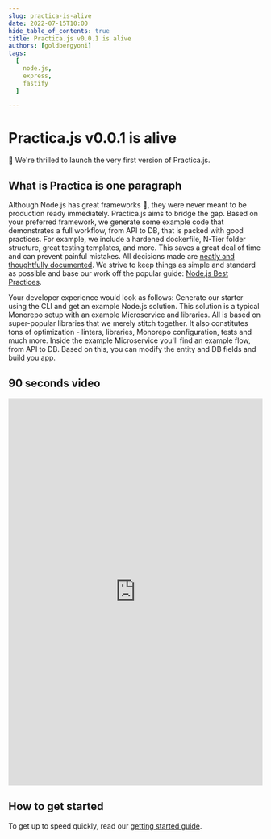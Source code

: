 ```yaml
---
slug: practica-is-alive
date: 2022-07-15T10:00
hide_table_of_contents: true
title: Practica.js v0.0.1 is alive
authors: [goldbergyoni]
tags:
  [
    node.js,
    express,
    fastify
  ]

---
```


# Practica.js v0.0.1 is alive

🥳 We're thrilled to launch the very first version of Practica.js.

## What is Practica is one paragraph

Although Node.js has great frameworks 💚, they were never meant to be production ready immediately. Practica.js aims to bridge the gap. Based on your preferred framework, we generate some example code that demonstrates a full workflow, from API to DB, that is packed with good practices. For example, we include a hardened dockerfile, N-Tier folder structure, great testing templates, and more. This saves a great deal of time and can prevent painful mistakes. All decisions made are [neatly and thoughtfully documented](./decisions/index). We strive to keep things as simple and standard as possible and base our work off the popular guide: [Node.js Best Practices](https://github.com/goldbergyoni/nodebestpractices).

Your developer experience would look as follows: Generate our starter using the CLI and get an example Node.js solution. This solution is a typical Monorepo setup with an example Microservice and libraries. All is based on super-popular libraries that we merely stitch together. It also constitutes tons of optimization - linters, libraries, Monorepo configuration, tests and much more. Inside the example Microservice you'll find an example flow, from API to DB. Based on this, you can modify the entity and DB fields and build you app. 

## 90 seconds video

<iframe width="100%" height="768" src="https://www.youtube.com/embed/F6kAs2VEcKw" title="YouTube video player" frameborder="0" allow="accelerometer; autoplay; clipboard-write; encrypted-media; gyroscope; picture-in-picture" allowfullscreen></iframe>

## How to get started

To get up to speed quickly, read our [getting started guide](https://practica.dev/the-basics/getting-started-quickly).